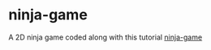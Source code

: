 # ninja-game
A 2D ninja game coded along with this tutorial [ninja-game](https://www.youtube.com/watch?v=2gABYM5M0ww&t=15005s)

